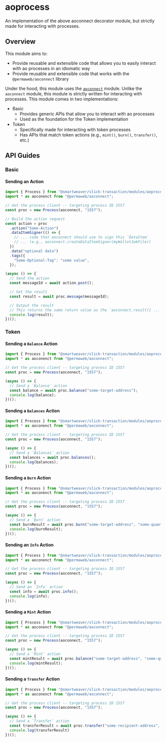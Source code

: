 # aoprocess

An implementation of the above aoconnect decorator module, but strictly made for interacting with processes.

## Overview

This module aims to:

- Provide reusable and extensible code that allows you to easily interact with ao processes in an idiomatic way
- Provide reusable and extensible code that works with the `@permaweb/aoconnect` library

Under the hood, this module uses the [`aoconnect`](./aoconnect.md) module. Unlike the `aoconnect` module, this module is strictly written for interacting with processes. This module comes in two implementations:

- Basic
  - Provides generic APIs that allow you to interact with ao processes
  - Used as the foundation for the Token implementation
- Token
  - Specifically made for interacting with token processes
  - Has APIs that match token actions (e.g., `mint()`, `burn()`, `transfer()`, etc.)

## API Guides

### Basic

#### Sending an Action

```ts
import { Process } from "@smartweaver/slick-transaction/modules/aoprocess/Process";
import * as aoconenct from "@permaweb/aoconnect";

// Get the process client -- targeting process ID 1557
const proc = new Process(aoconnect, "1557");

// Build the action request
const action = proc
  .action("Some-Action")
  .dataItemSigner(() => {
    // ... code that aoconnect should use to sign this `DataItem`
    // ... (e.g., aoconnect.createDataItemSigner(myWalletJwkFile))
  })
  .data("optional data")
  .tags({
    "Some-Optional-Tag": "some value",
  });

(async () => {
  // Send the action
  const messageId = await action.post();

  // Get the result
  const result = await proc.message(messageId);

  // Output the result
  // This returns the same return value as the `aoconnect.result({ ... })` the function
  console.log(result);
})();
```

### Token

#### Sending a `Balance` Action

```ts
import { Process } from "@smartweaver/slick-transaction/modules/aoprocess/Process";
import * as aoconenct from "@permaweb/aoconnect";

// Get the process client -- targeting process ID 1557
const proc = new Process(aoconnect, "1557");

(async () => {
  // Send a `Balance` action
  const balance = await proc.balance("some-target-address");
  console.log(balance);
})();
```

#### Sending a `Balances` Action

```ts
import { Process } from "@smartweaver/slick-transaction/modules/aoprocess/Process";
import * as aoconenct from "@permaweb/aoconnect";

// Get the process client -- targeting process ID 1557
const proc = new Process(aoconnect, "1557");

(async () => {
  // Send a `Balances` action
  const balances = await proc.balances();
  console.log(balances);
})();
```

#### Sending a `Burn` Action

```ts
import { Process } from "@smartweaver/slick-transaction/modules/aoprocess/Process";
import * as aoconenct from "@permaweb/aoconnect";

// Get the process client -- targeting process ID 1557
const proc = new Process(aoconnect, "1557");

(async () => {
  // Send a `Burn` action
  const burnResult = await proc.burn("some-target-address", "some-quantity-amount");
  console.log(burnResult);
})();
```

#### Sending an `Info` Action

```ts
import { Process } from "@smartweaver/slick-transaction/modules/aoprocess/Process";
import * as aoconenct from "@permaweb/aoconnect";

// Get the process client -- targeting process ID 1557
const proc = new Process(aoconnect, "1557");

(async () => {
  // Send an `Info` action
  const info = await proc.info();
  console.log(info);
})();
```

#### Sending a `Mint` Action

```ts
import { Process } from "@smartweaver/slick-transaction/modules/aoprocess/Process";
import * as aoconenct from "@permaweb/aoconnect";

// Get the process client -- targeting process ID 1557
const proc = new Process(aoconnect, "1557");

(async () => {
  // Send a `Mint` action
  const mintResult = await proc.balance("some-target-address", "some-quantity-amount");
  console.log(mintResult);
})();
```

#### Sending a `Transfer` Action

```ts
import { Process } from "@smartweaver/slick-transaction/modules/aoprocess/Process";
import * as aoconenct from "@permaweb/aoconnect";

// Get the process client -- targeting process ID 1557
const proc = new Process(aoconnect, "1557");

(async () => {
  // Send a `Transfer` action
  const transferResult = await proc.transfer("some-recipient-address", "some-quantity-amount");
  console.log(transferResult)
})();
```

